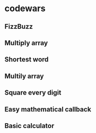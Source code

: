 # codewars

## FizzBuzz
## Multiply array
## Shortest word
## Multily array
## Square every digit
## Easy mathematical callback
## Basic calculator